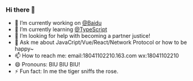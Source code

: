### Hi there 👋


- 🔭 I’m currently working on [@Baidu](http://www.baidu.com/)
- 🌱 I’m currently learning [@TypeScript](https://www.tslang.cn/)
- 🤔 I’m looking for help with becoming a partner justice!
- 💬 Ask me about JavaCript/Vue/React/Network Protocol or how to be happy~
- 📫 How to reach me: email:18041102210.163.com wx:18041102210
- 😄 Pronouns: BIU BIU BIU!
- ⚡ Fun fact: In me the tiger sniffs the rose. 

